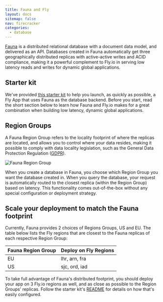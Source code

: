 ```yaml
---
title: Fauna and Fly
layout: docs
sitemap: false
nav: firecracker
categories:
  - database
---
```


[Fauna](https://fauna.com/) is a distributed relational database with a document data model, and delivered as an API. Databases created in Fauna automatically get three geographically distributed replicas with active-active writes and ACID compliance, making it a powerful complement to Fly.io in serving low latency reads and writes for dynamic global applications.

## Starter kit

We've provided [this starter kit](https://github.com/fauna-labs/express-ts-fly-io-starter) to help you launch, as quickly as possible, a Fly App that uses Fauna as the database backend. Before you start, read the short section below to learn how Fauna and Fly.io makes for a great combination when building low latency, dynamic global applications.  

## Region Groups

A Fauna Region Group refers to the locality footprint of where the replicas are located, and allows you to control where your data resides, making it possible to comply with data locality legislation, such as the General Data Protection Regulation ([GDPR](https://gdpr-info.eu/)).

![Fauna Region Group](docs/images/fauna_region_groups.png)

When you create a database in Fauna, you choose which Region Group you want the database created in. When you query the database, your request is automatically routed to the closest replica (within the Region Group) based on latency. This functionality comes out-of-the-box without any special configuration or deployment strategy.

## Scale your deployment to match the Fauna footprint

Currently, Fauna provides 2 choices of Regions Groups, US and EU. The table below lists the Fly regions that are closest to the Fauna replicas of each respective Region Group:

| Fauna Region Group | Deploy on Fly Regions |
|--------------------|-----------------------|
| EU                 | lhr, arn, fra         |
| US                 | sjc, ord, iad         |

To take full advantage of Fauna's distributed footprint, you should deploy your app on 3 Fly.io regions as well, and as close as possible to the Region Groups' replicas. Follow the starter kit's [README](https://github.com/fauna-labs/express-ts-fly-io-starter#scale-your-deployment-to-match-the-fauna-footprint) for details on how that's easily configured.
